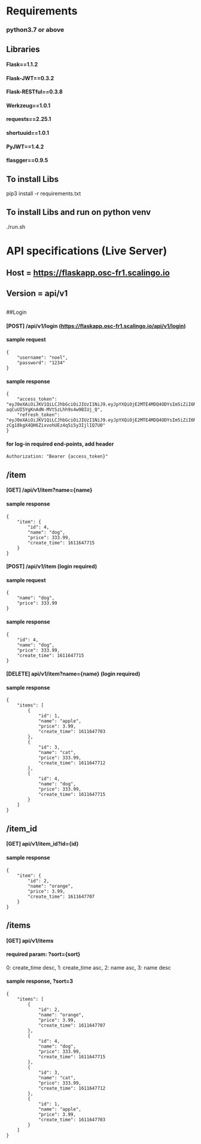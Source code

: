 # Requirements
### python3.7 or above

## Libraries
#### Flask==1.1.2
#### Flask-JWT==0.3.2
#### Flask-RESTful==0.3.8
#### Werkzeug==1.0.1
#### requests==2.25.1
#### shortuuid==1.0.1
#### PyJWT==1.4.2
#### flasgger==0.9.5

## To install Libs
pip3 install -r requirements.txt

## To install Libs and run on python venv
./run.sh



# API specifications (Live Server)
## Host = https://flaskapp.osc-fr1.scalingo.io
## Version = api/v1
##
##Login
#### [POST] /api/v1/login (https://flaskapp.osc-fr1.scalingo.io/api/v1/login)
#### sample request 
    {
        "username": "noel",
        "password": "1234"
    }
#### sample response
    {
        "access_token": "eyJ0eXAiOiJKV1QiLCJhbGciOiJIUzI1NiJ9.eyJpYXQiOjE2MTE4MDQ4ODYsIm5iZiI6MTYxMTgwNDg4NiwianRpIjoiOGJkZDk0MDItYmFlZi00YTQ0LThmNWYtYTBhNTBiMTJlMTJkIiwiaWRlbnRpdHkiOjIsImZyZXNoIjp0cnVlLCJ0eXBlIjoiYWNjZXNzIn0.w8GMwm0e-aqCuUI5YgKnAdN-MVtSzLhh9s4w9BIUj_Q",
        "refresh_token": "eyJ0eXAiOiJKV1QiLCJhbGciOiJIUzI1NiJ9.eyJpYXQiOjE2MTE4MDQ4ODYsIm5iZiI6MTYxMTgwNDg4NiwianRpIjoiOTI4ZmFiZDAtMGJhMS00NDE1LTkyZjEtNGYyY2Q5OTQ1MWI1IiwiZXhwIjoxNjE0Mzk2ODg2LCJpZGVudGl0eSI6MiwidHlwZSI6InJlZnJlc2gifQ.kW9s7l-zCg18kgX4QH6ZixvohUEz4q5i5y3IjlIQ7U0"
    }
#### for log-in required end-points, add header
    Authorization: "Bearer {access_token}"
##
## /item
#### [GET] /api/v1/item?name={name} 
#### sample response 
    {
        "item": {
            "id": 4,
            "name": "dog",
            "price": 333.99,
            "create_time": 1611647715
        }
    }

#### [POST] /api/v1/item  (login required)
#### sample request 
    {
        "name": "dog",
        "price": 333.99
    }
#### sample response 
    {
        "id": 4,
        "name": "dog",
        "price": 333.99,
        "create_time": 1611647715
    }

#### [DELETE] api/v1/item?name={name} (login required)
#### sample response
    {
        "items": [
            {
                "id": 1,
                "name": "apple",
                "price": 3.99,
                "create_time": 1611647703
            },
            {
                "id": 3,
                "name": "cat",
                "price": 333.99,
                "create_time": 1611647712
            },
            {
                "id": 4,
                "name": "dog",
                "price": 333.99,
                "create_time": 1611647715
            }
        ]
    }
##
## /item_id
#### [GET] api/v1/item_id?id={id}
#### sample response
    {
        "item": {
            "id": 2,
            "name": "orange",
            "price": 3.99,
            "create_time": 1611647707
        }
    }

##
## /items
#### [GET] api/v1/items
#### required param: ?sort={sort}
0: create_time desc, 1: create_time asc, 2: name asc, 3: name desc
#### sample response, ?sort=3
    {
        "items": [
            {
                "id": 2,
                "name": "orange",
                "price": 3.99,
                "create_time": 1611647707
            },
            {
                "id": 4,
                "name": "dog",
                "price": 333.99,
                "create_time": 1611647715
            },
            {
                "id": 3,
                "name": "cat",
                "price": 333.99,
                "create_time": 1611647712
            },
            {
                "id": 1,
                "name": "apple",
                "price": 3.99,
                "create_time": 1611647703
            }
        ]
    }